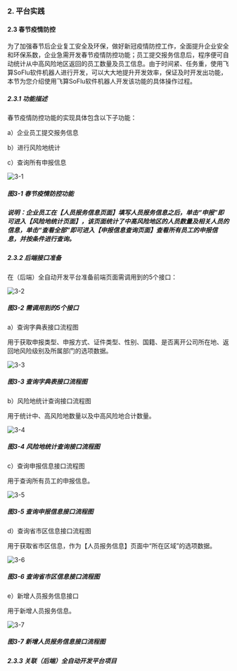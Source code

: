 ### 2. 平台实践

#### 2.3 春节疫情防控

为了加强春节后企业复工安全及环保，做好新冠疫情防控工作，全面提升企业安全和环保系数，企业急需开发春节疫情防控功能；员工提交报务信息后，程序便可自动统计从中高风险地区返回的员工数量及员工信息。由于时间紧、任务重，使用飞算SoFlu软件机器人进行开发，可以大大地提升开发效率，保证及时开发出功能，本节为您介绍使用飞算SoFlu软件机器人开发该功能的具体操作过程。

##### 2.3.1 功能描述

春节疫情防控功能的实现具体包含以下子功能：

a）企业员工提交报务信息

b）进行风险地统计

c）查询所有申报信息

![3-1](https://www.feisuanyz.com/fspage/alcj/yqfk/yqfk_1_1.png)

##### 图3-1 春节疫情防控功能

##### 说明：企业员工在【人员报务信息页面】填写人员报务信息之后，单击“申报”即可进入【风险地统计页面】，该页面统计了中高风险地区的人员数量及相关人员的信息，单击“查看全部”即可进入【申报信息查询页面】查看所有员工的申报信息，并按条件进行查询。

##### 2.3.2 后端接口准备

在（后端）全自动开发平台准备前端页面需调用到的5个接口：

![3-2](https://www.feisuanyz.com/fspage/alcj/yqfk/yqfk_2_1.png)

##### 图3-2 需调用到的5个接口

a）查询字典表接口流程图

用于获取申报类型、申报方式、证件类型、性别、国籍、是否离开公司所在地、返回地风险级别及所属部门的选项数据。

![3-3](https://www.feisuanyz.com/fspage/alcj/yqfk/yqfk_2_2.png)

##### 图3-3 查询字典表接口流程图

b）风险地统计查询接口流程图

用于统计中、高风险地数量以及中高风险地合计数量。

![3-4](https://www.feisuanyz.com/fspage/alcj/yqfk/yqfk_2_3.png)

##### 图3-4 风险地统计查询接口流程图

c）查询申报信息接口流程图

用于查询所有员工的申报信息。

![3-5](https://www.feisuanyz.com/fspage/alcj/yqfk/yqfk_2_4.png)

##### 图3-5 查询申报信息接口流程图

d）查询省市区信息接口流程图

用于获取省市区信息，作为【人员报务信息】页面中“所在区域”的选项数据。

![3-6](https://www.feisuanyz.com/fspage/alcj/yqfk/yqfk_2_5.png)

##### 图3-6 查询省市区信息接口流程图

e）新增人员报务信息接口

用于新增人员报务信息。

![3-7](https://www.feisuanyz.com/fspage/alcj/yqfk/yqfk_2_6.png)

##### 图3-7 新增人员报务信息接口流程图

##### 2.3.3 关联（后端）全自动开发平台项目

